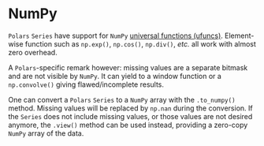 # NumPy

`Polars` `Series` have support for `NumPy`
[universal functions (ufuncs)](https://numpy.org/doc/stable/reference/ufuncs.html).
Element-wise function such as `np.exp()`, `np.cos()`, `np.div()`, *etc.* all work with
almost zero overhead.

A `Polars`-specific remark however: missing values are a separate bitmask and are not
visible by `NumPy`. It can yield to a window function or a `np.convolve()` giving
flawed/incomplete results.

One can convert a `Polars` `Series` to a `NumPy` array with the `.to_numpy()` method.
Missing values will be replaced by `np.nan` during the conversion. If the `Series` does
not include missing values, or those values are not desired anymore, the `.view()`
method can be used instead, providing a zero-copy `NumPy` array of the data.
